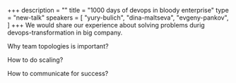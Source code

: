 +++
description = ""
title = "1000 days of devops in bloody enterprise"
type = "new-talk"
speakers = [
        "yury-bulich",
        "dina-maltseva",
        "evgeny-pankov",
]
+++
We would share our experience about solving problems durig devops-transformation in big company.

Why team topologies is important?

How to do scaling?

How to communicate for success?